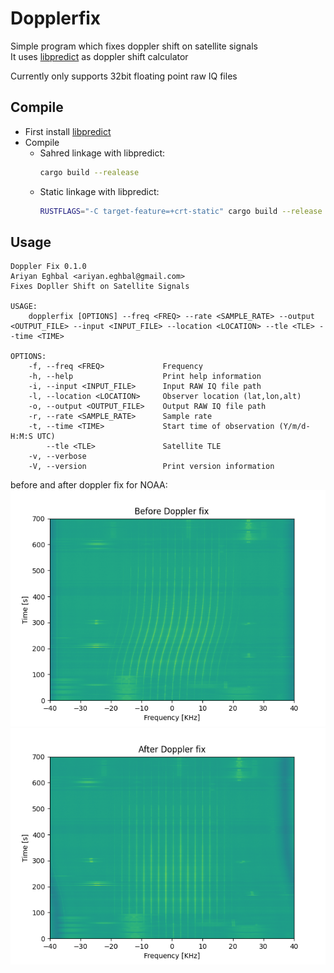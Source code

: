 # Dopplerfix

Simple program which fixes doppler shift on satellite signals  
It uses [libpredict](https://github.com/la1k/libpredict) as doppler shift calculator 

Currently only supports 32bit floating point raw IQ files  


## Compile
- First install [libpredict](https://github.com/la1k/libpredict)  
- Compile 
    - Sahred linkage with libpredict:
        ```bash
        cargo build --realease
        ```
    - Static linkage with libpredict:
        ```bash
        RUSTFLAGS="-C target-feature=+crt-static" cargo build --release --target x86_64-unknown-linux-gnu
        ```

## Usage
```
Doppler Fix 0.1.0
Ariyan Eghbal <ariyan.eghbal@gmail.com>
Fixes Dopller Shift on Satellite Signals

USAGE:
    dopplerfix [OPTIONS] --freq <FREQ> --rate <SAMPLE_RATE> --output <OUTPUT_FILE> --input <INPUT_FILE> --location <LOCATION> --tle <TLE> --time <TIME>

OPTIONS:
    -f, --freq <FREQ>             Frequency
    -h, --help                    Print help information
    -i, --input <INPUT_FILE>      Input RAW IQ file path
    -l, --location <LOCATION>     Observer location (lat,lon,alt)
    -o, --output <OUTPUT_FILE>    Output RAW IQ file path
    -r, --rate <SAMPLE_RATE>      Sample rate
    -t, --time <TIME>             Start time of observation (Y/m/d-H:M:S UTC)
        --tle <TLE>               Satellite TLE
    -v, --verbose                 
    -V, --version                 Print version information

```

before and after doppler fix for NOAA:  
![Spectrum Before Shift](https://github.com/RYNEQ/dopplerfix/blob/master/img/before.png?raw=true)
![Spectrum After Shift](https://github.com/RYNEQ/dopplerfix/blob/master/img/after.png?raw=true)
